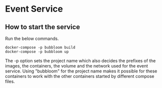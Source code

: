 # Event Service

## How to start the service
Run the below commands. 
```
docker-compose -p bubbloom build
docker-compose -p bubbloom up
```
The -p option sets the project name which also decides the prefixes of 
the images, the containers, the volume and the network used for the event service.
Using "bubbloom" for the project name makes it possible
for these containers to work with the other containers started by different compose files.